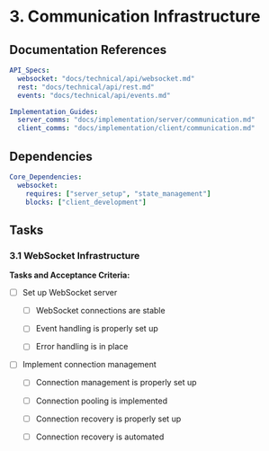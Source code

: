 # 3. Communication Infrastructure

## Documentation References

```yaml
API_Specs:
  websocket: "docs/technical/api/websocket.md"
  rest: "docs/technical/api/rest.md"
  events: "docs/technical/api/events.md"

Implementation_Guides:
  server_comms: "docs/implementation/server/communication.md"
  client_comms: "docs/implementation/client/communication.md"

```

## Dependencies

```yaml
Core_Dependencies:
  websocket:
    requires: ["server_setup", "state_management"]
    blocks: ["client_development"]

```

## Tasks

### 3.1 WebSocket Infrastructure

**Tasks and Acceptance Criteria:**

- [ ] Set up WebSocket server

  - [ ] WebSocket connections are stable

  - [ ] Event handling is properly set up

  - [ ] Error handling is in place

- [ ] Implement connection management

  - [ ] Connection management is properly set up

  - [ ] Connection pooling is implemented

  - [ ] Connection recovery is properly set up

  - [ ] Connection recovery is automated
